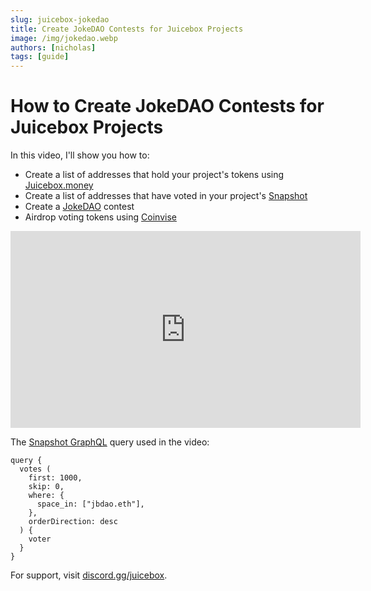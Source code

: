 ```yaml
---
slug: juicebox-jokedao
title: Create JokeDAO Contests for Juicebox Projects
image: /img/jokedao.webp
authors: [nicholas]
tags: [guide]
---
```


# How to Create JokeDAO Contests for Juicebox Projects

In this video, I'll show you how to:

- Create a list of addresses that hold your project's tokens using [Juicebox.money](https://juicebox.money)
- Create a list of addresses that have voted in your project's [Snapshot](https://docs.snapshot.org/graphql-api)
- Create a [JokeDAO](https://www.jokedao.io/) contest
- Airdrop voting tokens using [Coinvise](https://www.coinvise.co/)

<iframe width="560" height="315" src="https://www.youtube-nocookie.com/embed/KIL8MpcqpVY" title="YouTube video player" frameborder="0" allow="accelerometer; autoplay; clipboard-write; encrypted-media; gyroscope; picture-in-picture" allowfullscreen></iframe>
<br/>

The [Snapshot GraphQL](https://hub.snapshot.org/graphql) query used in the video:

```
query {
  votes (
    first: 1000,
    skip: 0,
    where: {
      space_in: ["jbdao.eth"],
    },
    orderDirection: desc
  ) {
    voter
  }
}
```

For support, visit [discord.gg/juicebox](http://discord.gg/juicebox).
